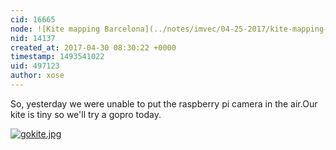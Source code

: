 ```yaml
---
cid: 16665
node: ![Kite mapping Barcelona](../notes/imvec/04-25-2017/kite-mapping-barcelona)
nid: 14137
created_at: 2017-04-30 08:30:22 +0000
timestamp: 1493541022
uid: 497123
author: xose
---
```


So, yesterday we were unable to put the raspberry pi camera in the air.Our kite is tiny so we'll try a gopro today.

[![gokite.jpg](https://publiclab.org/system/images/photos/000/020/275/large/gokite.jpg)](https://publiclab.org/system/images/photos/000/020/275/original/gokite.jpg)

